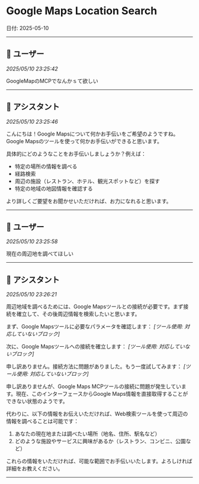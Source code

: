 # Google Maps Location Search

日付: 2025-05-10

---

## 👤 ユーザー
*2025/05/10 23:25:42*

GoogleMapのMCPでなんかｓて欲しい

---

## 🤖 アシスタント
*2025/05/10 23:25:46*

こんにちは！Google Mapsについて何かお手伝いをご希望のようですね。Google Mapsのツールを使って何かお手伝いができると思います。

具体的にどのようなことをお手伝いしましょうか？例えば：
- 特定の場所の情報を調べる
- 経路検索
- 周辺の施設（レストラン、ホテル、観光スポットなど）を探す
- 特定の地域の地図情報を確認する

より詳しくご要望をお聞かせいただければ、お力になれると思います。

---

## 👤 ユーザー
*2025/05/10 23:25:58*

現在の周辺地を調べてほしい

---

## 🤖 アシスタント
*2025/05/10 23:26:21*

周辺地域を調べるためには、Google Mapsツールとの接続が必要です。まず接続を確立して、その後周辺情報を検索したいと思います。

まず、Google Mapsツールに必要なパラメータを確認します：
*[ツール使用: 対応していないブロック]*



次に、Google Mapsツールへの接続を確立します：
*[ツール使用: 対応していないブロック]*



申し訳ありません。接続方法に問題がありました。もう一度試してみます：
*[ツール使用: 対応していないブロック]*



申し訳ありませんが、Google Maps MCPツールの接続に問題が発生しています。現在、このインターフェースからGoogle Maps情報を直接取得することができない状態のようです。

代わりに、以下の情報をお伝えいただければ、Web検索ツールを使って周辺の情報を調べることは可能です：

1. あなたの現在地または調べたい場所（地名、住所、駅名など）
2. どのような施設やサービスに興味があるか（レストラン、コンビニ、公園など）

これらの情報をいただければ、可能な範囲でお手伝いいたします。よろしければ詳細をお教えください。

---
